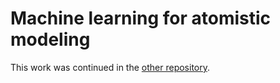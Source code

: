 # Machine learning for atomistic modeling

This work was continued in the [other repository](https://github.com/tilde-lab/ml-selection).
